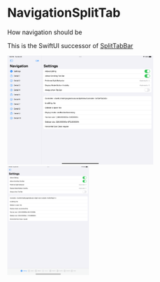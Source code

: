 # NavigationSplitTab

How navigation should be

This is the SwiftUI successor of [SplitTabBar](https://github.com/twodayslate/SplitTabBar)

<img src="https://github.com/twodayslate/NavigationSplitTab/raw/main/.github/ipad_landscape.png" height="250" /><img src="https://github.com/twodayslate/NavigationSplitTab/raw/main/.github/ipad_portrait.png" height="250" />
